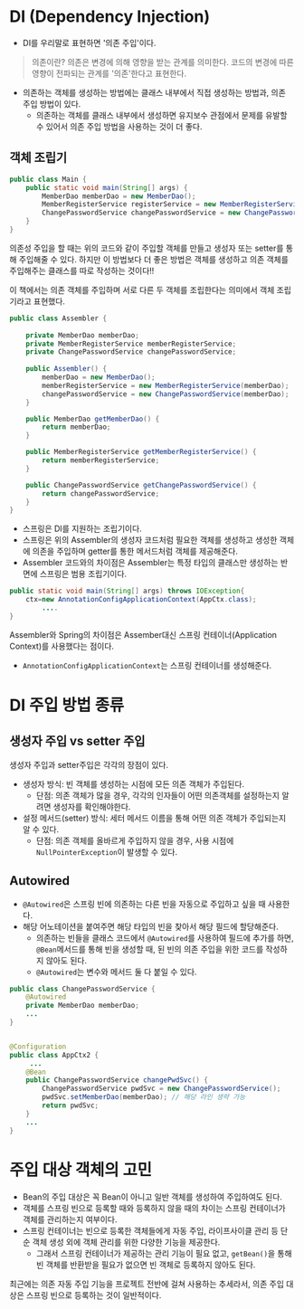 # DI (Dependency Injection)
- DI를 우리말로 표현하면 '의존 주입'이다.
> 의존이란?
> 의존은 변경에 의해 영향을 받는 관계를 의미한다. 코드의 변경에 따른 영향이 전파되는 관계를 '의존'한다고 표현한다.

- 의존하는 객체를 생성하는 방법에는 클래스 내부에서 직접 생성하는 방법과, 의존 주입 방법이 있다.
  - 의존하는 객체를 클래스 내부에서 생성하면 유지보수 관점에서 문제를 유발할 수 있어서 의존 주입 방법을 사용하는 것이 더 좋다.

## 객체 조립기
```java
public class Main {
    public static void main(String[] args) {
        MemberDao memberDao = new MemberDao();
        MemberRegisterService registerService = new MemberRegisterService(memberDao);
        ChangePasswordService changePasswordService = new ChangePasswordService(memberDao);
    }
}
```
의존성 주입을 할 때는 위의 코드와 같이 주입할 객체를 만들고 생성자 또는 setter를 통해 주입해줄 수 있다.
하지만 이 방법보다 더 좋은 방법은 객체를 생성하고 의존 객체를 주입해주는 클래스를 따로 작성하는 것이다!!

이 책에서는 의존 객체를 주입하며 서로 다른 두 객체를 조립한다는 의미에서 객체 조립기라고 표현했다.

```java
public class Assembler {
    
    private MemberDao memberDao;
    private MemberRegisterService memberRegisterService;
    private ChangePasswordService changePasswordService;
    
    public Assembler() {
        memberDao = new MemberDao();
        memberRegisterService = new MemberRegisterService(memberDao);
        changePasswordService = new ChangePasswordService(memberDao);
    }

    public MemberDao getMemberDao() {
        return memberDao;
    }

    public MemberRegisterService getMemberRegisterService() {
        return memberRegisterService;
    }

    public ChangePasswordService getChangePasswordService() {
        return changePasswordService;
    }
}
```
- 스프링은 DI를 지원하는 조립기이다. 
- 스프링은 위의 Assembler의 생성자 코드처럼 필요한 객체를 생성하고 생성한 객체에 의존을 주입하며 getter를 통한 메서드처럼 객체를 제공해준다.
- Assembler 코드와의 차이점은 Assembler는 특정 타입의 클래스만 생성하는 반면에 스프링은 범용 조립기이다.

```java
public static void main(String[] args) throws IOException{
    ctx=new AnnotationConfigApplicationContext(AppCtx.class);
        ....
}
```
Assembler와 Spring의 차이점은 Assember대신 스프링 컨테이너(Application Context)를 사용했다는 점이다.
- `AnnotationConfigApplicationContext`는 스프링 컨테이너를 생성해준다.

# DI 주입 방법 종류
## 생성자 주입 vs setter 주입
생성자 주입과 setter주입은 각각의 장점이 있다.
- 생성자 방식: 빈 객체를 생성하는 시점에 모든 의존 객체가 주입된다.
  - 단점: 의존 객체가 많을 경우, 각각의 인자들이 어떤 의존객체를 설정하는지 알려면 생성자를 확인해야한다.
- 설정 메서드(setter) 방식: 세터 메서드 이름을 통해 어떤 의존 객체가 주입되는지 알 수 있다.
  - 단점: 의존 객체를 올바르게 주입하지 않을 경우, 사용 시점에 `NullPointerException`이 발생할 수 있다.

## Autowired
- `@Autowired`은 스프링 빈에 의존하는 다른 빈을 자동으로 주입하고 싶을 때 사용한다.
- 해당 어노테이션을 붙여주면 해당 타입의 빈을 찾아서 해당 필드에 할당해준다.
  - 의존하는 빈들을 클래스 코드에서 `@Autowired`를 사용하여 필드에 추가를 하면, `@Bean`메서드를 통해 빈을 생성할 때, 된 빈의 의존 주입을 위한 코드를 작성하지 않아도 된다.
  - `@Autowired`는 변수와 메서드 둘 다 붙일 수 있다.
```java
public class ChangePasswordService {
    @Autowired
    private MemberDao memberDao;
    ...
}


@Configuration
public class AppCtx2 {
     ...
    @Bean
    public ChangePasswordService changePwdSvc() {
        ChangePasswordService pwdSvc = new ChangePasswordService();
        pwdSvc.setMemberDao(memberDao); // 해당 라인 생략 가능
        return pwdSvc;
    }
    ...   
}
```
# 주입 대상 객체의 고민
- Bean의 주입 대상은 꼭 Bean이 아니고 일반 객체를 생성하여 주입하여도 된다.
- 객체를 스프링 빈으로 등록할 때와 등록하지 않을 때의 차이는 스프링 컨테이너가 객체를 관리하는지 여부이다.
- 스프링 컨테이너는 빈으로 등록한 객체들에게 자동 주입, 라이프사이클 관리 등 단순 객체 생성 외에 객체 관리를 위한 다양한 기능을 제공한다.
  - 그래서 스프링 컨테이너가 제공하는 관리 기능이 필요 없고, `getBean()`을 통해 빈 객체를 반환받을 필요가 없으면 빈 객체로 등록하지 않아도 된다.

최근에는 의존 자동 주입 기능을 프로젝트 전반에 걸쳐 사용하는 추세라서, 의존 주입 대상은 스프링 빈으로 등록하는 것이 일반적이다.
